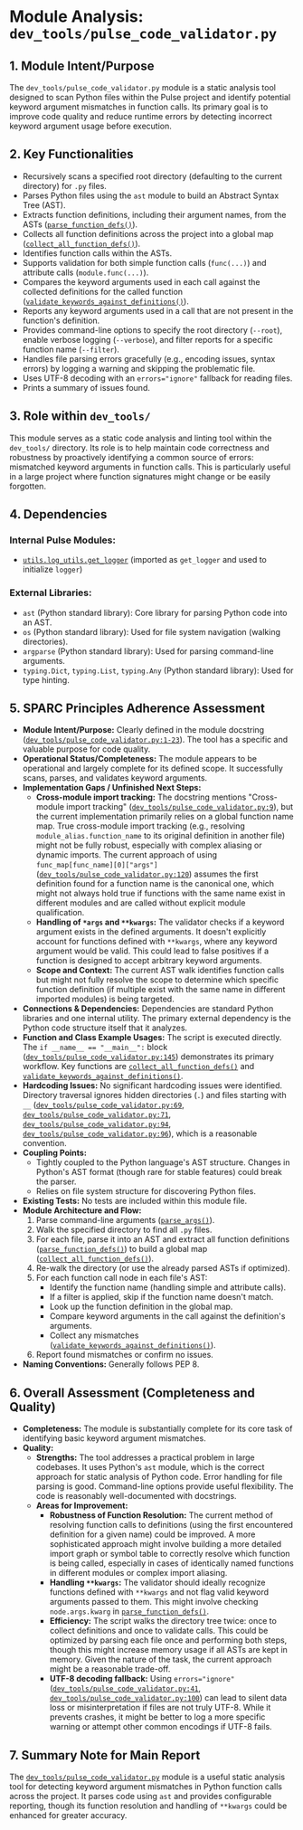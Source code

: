 # Module Analysis: `dev_tools/pulse_code_validator.py`

## 1. Module Intent/Purpose

The `dev_tools/pulse_code_validator.py` module is a static analysis tool designed to scan Python files within the Pulse project and identify potential keyword argument mismatches in function calls. Its primary goal is to improve code quality and reduce runtime errors by detecting incorrect keyword argument usage before execution.

## 2. Key Functionalities

*   Recursively scans a specified root directory (defaulting to the current directory) for `.py` files.
*   Parses Python files using the `ast` module to build an Abstract Syntax Tree (AST).
*   Extracts function definitions, including their argument names, from the ASTs ([`parse_function_defs()`](dev_tools/pulse_code_validator.py:32)).
*   Collects all function definitions across the project into a global map ([`collect_all_function_defs()`](dev_tools/pulse_code_validator.py:57)).
*   Identifies function calls within the ASTs.
*   Supports validation for both simple function calls (`func(...)`) and attribute calls (`module.func(...)`).
*   Compares the keyword arguments used in each call against the collected definitions for the called function ([`validate_keywords_against_definitions()`](dev_tools/pulse_code_validator.py:79)).
*   Reports any keyword arguments used in a call that are not present in the function's definition.
*   Provides command-line options to specify the root directory (`--root`), enable verbose logging (`--verbose`), and filter reports for a specific function name (`--filter`).
*   Handles file parsing errors gracefully (e.g., encoding issues, syntax errors) by logging a warning and skipping the problematic file.
*   Uses UTF-8 decoding with an `errors="ignore"` fallback for reading files.
*   Prints a summary of issues found.

## 3. Role within `dev_tools/`

This module serves as a static code analysis and linting tool within the `dev_tools/` directory. Its role is to help maintain code correctness and robustness by proactively identifying a common source of errors: mismatched keyword arguments in function calls. This is particularly useful in a large project where function signatures might change or be easily forgotten.

## 4. Dependencies

### Internal Pulse Modules:
*   [`utils.log_utils.get_logger`](utils/log_utils.py) (imported as `get_logger` and used to initialize `logger`)

### External Libraries:
*   `ast` (Python standard library): Core library for parsing Python code into an AST.
*   `os` (Python standard library): Used for file system navigation (walking directories).
*   `argparse` (Python standard library): Used for parsing command-line arguments.
*   `typing.Dict`, `typing.List`, `typing.Any` (Python standard library): Used for type hinting.

## 5. SPARC Principles Adherence Assessment

*   **Module Intent/Purpose:** Clearly defined in the module docstring ([`dev_tools/pulse_code_validator.py:1-23`](dev_tools/pulse_code_validator.py:1)). The tool has a specific and valuable purpose for code quality.
*   **Operational Status/Completeness:** The module appears to be operational and largely complete for its defined scope. It successfully scans, parses, and validates keyword arguments.
*   **Implementation Gaps / Unfinished Next Steps:**
    *   **Cross-module import tracking:** The docstring mentions "Cross-module import tracking" ([`dev_tools/pulse_code_validator.py:9`](dev_tools/pulse_code_validator.py:9)), but the current implementation primarily relies on a global function name map. True cross-module import tracking (e.g., resolving `module_alias.function_name` to its original definition in another file) might not be fully robust, especially with complex aliasing or dynamic imports. The current approach of using `func_map[func_name][0]["args"]` ([`dev_tools/pulse_code_validator.py:120`](dev_tools/pulse_code_validator.py:120)) assumes the first definition found for a function name is the canonical one, which might not always hold true if functions with the same name exist in different modules and are called without explicit module qualification.
    *   **Handling of `*args` and `**kwargs`:** The validator checks if a keyword argument exists in the defined arguments. It doesn't explicitly account for functions defined with `**kwargs`, where any keyword argument would be valid. This could lead to false positives if a function is designed to accept arbitrary keyword arguments.
    *   **Scope and Context:** The current AST walk identifies function calls but might not fully resolve the scope to determine which specific function definition (if multiple exist with the same name in different imported modules) is being targeted.
*   **Connections & Dependencies:** Dependencies are standard Python libraries and one internal utility. The primary external dependency is the Python code structure itself that it analyzes.
*   **Function and Class Example Usages:** The script is executed directly. The `if __name__ == "__main__":` block ([`dev_tools/pulse_code_validator.py:145`](dev_tools/pulse_code_validator.py:145)) demonstrates its primary workflow. Key functions are [`collect_all_function_defs()`](dev_tools/pulse_code_validator.py:57) and [`validate_keywords_against_definitions()`](dev_tools/pulse_code_validator.py:79).
*   **Hardcoding Issues:** No significant hardcoding issues were identified. Directory traversal ignores hidden directories (`.`) and files starting with `__` ([`dev_tools/pulse_code_validator.py:69`](dev_tools/pulse_code_validator.py:69), [`dev_tools/pulse_code_validator.py:71`](dev_tools/pulse_code_validator.py:71), [`dev_tools/pulse_code_validator.py:94`](dev_tools/pulse_code_validator.py:94), [`dev_tools/pulse_code_validator.py:96`](dev_tools/pulse_code_validator.py:96)), which is a reasonable convention.
*   **Coupling Points:**
    *   Tightly coupled to the Python language's AST structure. Changes in Python's AST format (though rare for stable features) could break the parser.
    *   Relies on file system structure for discovering Python files.
*   **Existing Tests:** No tests are included within this module file.
*   **Module Architecture and Flow:**
    1.  Parse command-line arguments ([`parse_args()`](dev_tools/pulse_code_validator.py:132)).
    2.  Walk the specified directory to find all `.py` files.
    3.  For each file, parse it into an AST and extract all function definitions ([`parse_function_defs()`](dev_tools/pulse_code_validator.py:32)) to build a global map ([`collect_all_function_defs()`](dev_tools/pulse_code_validator.py:57)).
    4.  Re-walk the directory (or use the already parsed ASTs if optimized).
    5.  For each function call node in each file's AST:
        *   Identify the function name (handling simple and attribute calls).
        *   If a filter is applied, skip if the function name doesn't match.
        *   Look up the function definition in the global map.
        *   Compare keyword arguments in the call against the definition's arguments.
        *   Collect any mismatches ([`validate_keywords_against_definitions()`](dev_tools/pulse_code_validator.py:79)).
    6.  Report found mismatches or confirm no issues.
*   **Naming Conventions:** Generally follows PEP 8.

## 6. Overall Assessment (Completeness and Quality)

*   **Completeness:** The module is substantially complete for its core task of identifying basic keyword argument mismatches.
*   **Quality:**
    *   **Strengths:** The tool addresses a practical problem in large codebases. It uses Python's `ast` module, which is the correct approach for static analysis of Python code. Error handling for file parsing is good. Command-line options provide useful flexibility. The code is reasonably well-documented with docstrings.
    *   **Areas for Improvement:**
        *   **Robustness of Function Resolution:** The current method of resolving function calls to definitions (using the first encountered definition for a given name) could be improved. A more sophisticated approach might involve building a more detailed import graph or symbol table to correctly resolve which function is being called, especially in cases of identically named functions in different modules or complex import aliasing.
        *   **Handling `**kwargs`:** The validator should ideally recognize functions defined with `**kwargs` and not flag valid keyword arguments passed to them. This might involve checking `node.args.kwarg` in [`parse_function_defs()`](dev_tools/pulse_code_validator.py:32).
        *   **Efficiency:** The script walks the directory tree twice: once to collect definitions and once to validate calls. This could be optimized by parsing each file once and performing both steps, though this might increase memory usage if all ASTs are kept in memory. Given the nature of the task, the current approach might be a reasonable trade-off.
        *   **UTF-8 decoding fallback:** Using `errors="ignore"` ([`dev_tools/pulse_code_validator.py:41`](dev_tools/pulse_code_validator.py:41), [`dev_tools/pulse_code_validator.py:100`](dev_tools/pulse_code_validator.py:100)) can lead to silent data loss or misinterpretation if files are not truly UTF-8. While it prevents crashes, it might be better to log a more specific warning or attempt other common encodings if UTF-8 fails.

## 7. Summary Note for Main Report

The [`dev_tools/pulse_code_validator.py`](dev_tools/pulse_code_validator.py:1) module is a useful static analysis tool for detecting keyword argument mismatches in Python function calls across the project. It parses code using `ast` and provides configurable reporting, though its function resolution and handling of `**kwargs` could be enhanced for greater accuracy.